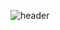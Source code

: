 ![header](https://capsule-render.vercel.app/api?type=shark&color=88E0D0&text=🐵+Jo+Eun-bi+🐵&fontSize=40&fontColor=000000&animation=fadeIn)

